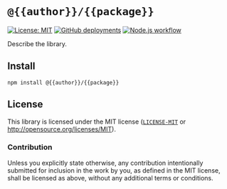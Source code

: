 # `@{{author}}/{{package}}`
[![License: MIT](https://img.shields.io/badge/License-MIT-blue.svg)](https://opensource.org/licenses/MIT)
[![GitHub deployments](https://img.shields.io/github/deployments/{{author}}/{{package}}/github-pages?label=deploy)](https://github.com/{{author}}/{{package}}/deployments/activity_log?environment=github-pages)
[![Node.js workflow](https://github.com/{{author}}/{{package}}/actions/workflows/main.yml/badge.svg)](https://github.com/{{author}}/{{package}}/actions/workflows/main.yml)

Describe the library.

## Install
```
npm install @{{author}}/{{package}}
```

## License
This library is licensed under the MIT license ([`LICENSE-MIT`](./LICENSE) or http://opensource.org/licenses/MIT).

### Contribution
Unless you explicitly state otherwise, any contribution intentionally submitted for inclusion in the work by you, as defined in the MIT license, shall be licensed as above, without any additional terms or conditions.

